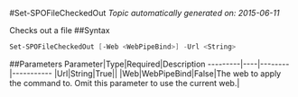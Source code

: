 #Set-SPOFileCheckedOut
*Topic automatically generated on: 2015-06-11*

Checks out a file
##Syntax
```powershell
Set-SPOFileCheckedOut [-Web <WebPipeBind>] -Url <String>
```


##Parameters
Parameter|Type|Required|Description
---------|----|--------|-----------
|Url|String|True||
|Web|WebPipeBind|False|The web to apply the command to. Omit this parameter to use the current web.|
<!-- Ref: 8BAEBFD645AA34F2742A4F85B8AA0EF4 -->